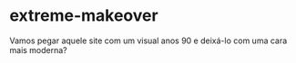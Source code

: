 # extreme-makeover
Vamos pegar aquele site com um visual anos 90 e deixá-lo com uma cara mais moderna?
